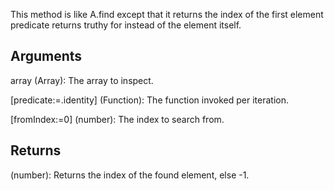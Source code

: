 This method is like A.find except that it returns the index of the first element predicate returns truthy for instead of the element itself.


## Arguments
array (Array): The array to inspect.

[predicate:=.identity] (Function): The function invoked per iteration.

[fromIndex:=0] (number): The index to search from.


## Returns
(number): Returns the index of the found element, else -1.
